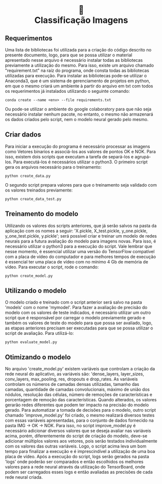 <h1 align="center">
📄<br>Classificação Imagens
</h1>

## Requerimentos
Uma lista de bibliotecas foi utilizada para a criação do código descrito no presente documento, logo, para que se possa utilizar o material apresentado nesse arquivo é necessário instalar todas as bibliotecas previamente a utilização do mesmo. Para isso, existe um arquivo chamado "requirement.txt" na raíz do programa, onde consta todas as bibliotecas utilizadas para execução. Para instalar as bibliotecas pode-se utilizar o Anaconda3, que é um sistema de gerenciamento de projetos em python, em que o mesmo criará um ambiente à partir do arquivo em txt com todos os requerimentos já instalados utilizando o seguinte comando: 

```conda create --name <env> --file requirements.txt```

Ou pode-se utilizar o ambiente do google colaboratory para que não seja necessário instalar nenhum pacote, no entanto, o mesmo não armazenará os dados criados pelo script, nem o modelo neural gerado pelo mesmo.

## Criar dados

Para iniciar a execução do programa é necessário processar as imagens como Vetores binarios e associá-los aos valores de pontos OK e NOK. Para isso, existem dois scripts que executam a tarefa de separá-los e agrupá-los. Para executá-los é necessários utilizar o python3. O primeiro script gera os arquivos necessário para o treinamento:

```python create_data.py```

O segundo script prepara valores para que o treinamento seja validado com os valores treinados previamente:

```python create_data_test.py```

## Treinamento do modelo

Utilizando os valores dos scripts anteriores, que já serão salvos na pasta da aplicação com os nomes a seguir: 'X.pickle, X_test.pickle, y_one.pickle, y_one_test.pickle, y.pickle'; será possível criar e treinar um modelo de redes neurais para a futura avaliação do modelo para imagens novas. Para isso, é necessário utilizar o python3 para a execução do script. Vale lembrar que nesse momento, é essencial utilizar uma versão do TensorFlow compatível com a placa de vídeo do computador e para melhores tempos de execução é essencial ter uma placa de vídeo com no mínimo 4 Gb de memória de vídeo. Para executar o script, rode o comando: 

```python create_model.py```

## Utilizando o modelo

O modelo criado e treinado com o script anterior será salvo na pasta 'models' com o nome 'mymodel'. Para fazer a avaliação de precisão do modelo com os valores de teste indicados, é necessário utilizar um outro script que é responsável por carregar o modelo previamente gerado e também os valores de teste do modelo para que possa ser avaliado, logo, as etapas anteriores precisam ser executadas para que se possa utilizar o script de avaliação. Para utilizá-lo:

```python evaluate_model.py```

## Otimizando o modelo

No arquivo 'create_model.py' existem variáveis que controlam a criação da rede neural do aplicativo, as variáveis são: 'dense_layers, layer_sizes, conv_layers, max_pooling, res, dropouts e drop_rates. As variáveis controlam os números de camadas densas utilizadas, tamanho das camadas, quantidade de camadas convolucionais, máximo de união dos nódulos, resolução das células, número de remoções de características e porcentagem de remoção das características. Quando alterados, os valores gerarão redes diferentes que podem ter impacto na precisão do modelo gerado. Para automatizar a tomada de decisões para o modelo, outro script chamado 'improve_model.py' foi criado, o mesmo realizará diversos testes com essas variáveis apresentadas, para o conjunto de dados fornecido na pasta IMG -> OK -> NOK. Para isso, no script improve_model.py é necessário adicionar diversos valores que se deseja avaliar nas variáveis acima, porém, diferentemente do script de criação do modelo, deve-se adicionar múltiplos valores aos vetores, pois serão testados individualmente com os valores das outras variáveis. Logo, o script acima leva um bom tempo para finalizar a execução e é imprescindível a utilização de uma boa placa de vídeo. Após a execução do script, logs serão gerados na pasta 'logs' onde poderão ser comparados e então escolhidos os melhores valores para a rede neural através da utilização do TensorBoard, onde podem ser carregados esses logs e então avaliadas as precisões de cada rede neural criada.
